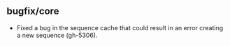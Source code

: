 ## bugfix/core

* Fixed a bug in the sequence cache that could result in an error creating
  a new sequence (gh-5306).
